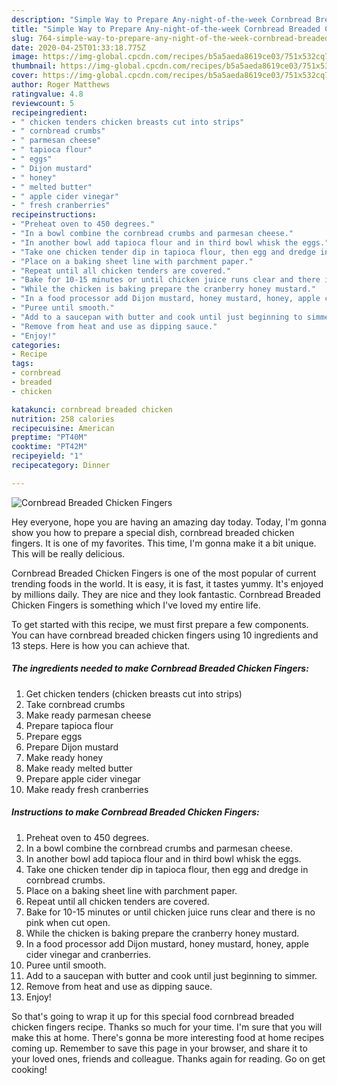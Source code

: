 ```yaml
---
description: "Simple Way to Prepare Any-night-of-the-week Cornbread Breaded Chicken Fingers"
title: "Simple Way to Prepare Any-night-of-the-week Cornbread Breaded Chicken Fingers"
slug: 764-simple-way-to-prepare-any-night-of-the-week-cornbread-breaded-chicken-fingers
date: 2020-04-25T01:33:18.775Z
image: https://img-global.cpcdn.com/recipes/b5a5aeda8619ce03/751x532cq70/cornbread-breaded-chicken-fingers-recipe-main-photo.jpg
thumbnail: https://img-global.cpcdn.com/recipes/b5a5aeda8619ce03/751x532cq70/cornbread-breaded-chicken-fingers-recipe-main-photo.jpg
cover: https://img-global.cpcdn.com/recipes/b5a5aeda8619ce03/751x532cq70/cornbread-breaded-chicken-fingers-recipe-main-photo.jpg
author: Roger Matthews
ratingvalue: 4.8
reviewcount: 5
recipeingredient:
- " chicken tenders chicken breasts cut into strips"
- " cornbread crumbs"
- " parmesan cheese"
- " tapioca flour"
- " eggs"
- " Dijon mustard"
- " honey"
- " melted butter"
- " apple cider vinegar"
- " fresh cranberries"
recipeinstructions:
- "Preheat oven to 450 degrees."
- "In a bowl combine the cornbread crumbs and parmesan cheese."
- "In another bowl add tapioca flour and in third bowl whisk the eggs."
- "Take one chicken tender dip in tapioca flour, then egg and dredge in cornbread crumbs."
- "Place on a baking sheet line with parchment paper."
- "Repeat until all chicken tenders are covered."
- "Bake for 10-15 minutes or until chicken juice runs clear and there is no pink when cut open."
- "While the chicken is baking prepare the cranberry honey mustard."
- "In a food processor add Dijon mustard, honey mustard, honey, apple cider vinegar and cranberries."
- "Puree until smooth."
- "Add to a saucepan with butter and cook until just beginning to simmer."
- "Remove from heat and use as dipping sauce."
- "Enjoy!"
categories:
- Recipe
tags:
- cornbread
- breaded
- chicken

katakunci: cornbread breaded chicken 
nutrition: 258 calories
recipecuisine: American
preptime: "PT40M"
cooktime: "PT42M"
recipeyield: "1"
recipecategory: Dinner

---
```



![Cornbread Breaded Chicken Fingers](https://img-global.cpcdn.com/recipes/b5a5aeda8619ce03/751x532cq70/cornbread-breaded-chicken-fingers-recipe-main-photo.jpg)

Hey everyone, hope you are having an amazing day today. Today, I'm gonna show you how to prepare a special dish, cornbread breaded chicken fingers. It is one of my favorites. This time, I'm gonna make it a bit unique. This will be really delicious.



Cornbread Breaded Chicken Fingers is one of the most popular of current trending foods in the world. It is easy, it is fast, it tastes yummy. It's enjoyed by millions daily. They are nice and they look fantastic. Cornbread Breaded Chicken Fingers is something which I've loved my entire life.


To get started with this recipe, we must first prepare a few components. You can have cornbread breaded chicken fingers using 10 ingredients and 13 steps. Here is how you can achieve that.

##### The ingredients needed to make Cornbread Breaded Chicken Fingers:

1. Get  chicken tenders (chicken breasts cut into strips)
1. Take  cornbread crumbs
1. Make ready  parmesan cheese
1. Prepare  tapioca flour
1. Prepare  eggs
1. Prepare  Dijon mustard
1. Make ready  honey
1. Make ready  melted butter
1. Prepare  apple cider vinegar
1. Make ready  fresh cranberries




##### Instructions to make Cornbread Breaded Chicken Fingers:

1. Preheat oven to 450 degrees.
1. In a bowl combine the cornbread crumbs and parmesan cheese.
1. In another bowl add tapioca flour and in third bowl whisk the eggs.
1. Take one chicken tender dip in tapioca flour, then egg and dredge in cornbread crumbs.
1. Place on a baking sheet line with parchment paper.
1. Repeat until all chicken tenders are covered.
1. Bake for 10-15 minutes or until chicken juice runs clear and there is no pink when cut open.
1. While the chicken is baking prepare the cranberry honey mustard.
1. In a food processor add Dijon mustard, honey mustard, honey, apple cider vinegar and cranberries.
1. Puree until smooth.
1. Add to a saucepan with butter and cook until just beginning to simmer.
1. Remove from heat and use as dipping sauce.
1. Enjoy!




So that's going to wrap it up for this special food cornbread breaded chicken fingers recipe. Thanks so much for your time. I'm sure that you will make this at home. There's gonna be more interesting food at home recipes coming up. Remember to save this page in your browser, and share it to your loved ones, friends and colleague. Thanks again for reading. Go on get cooking!
